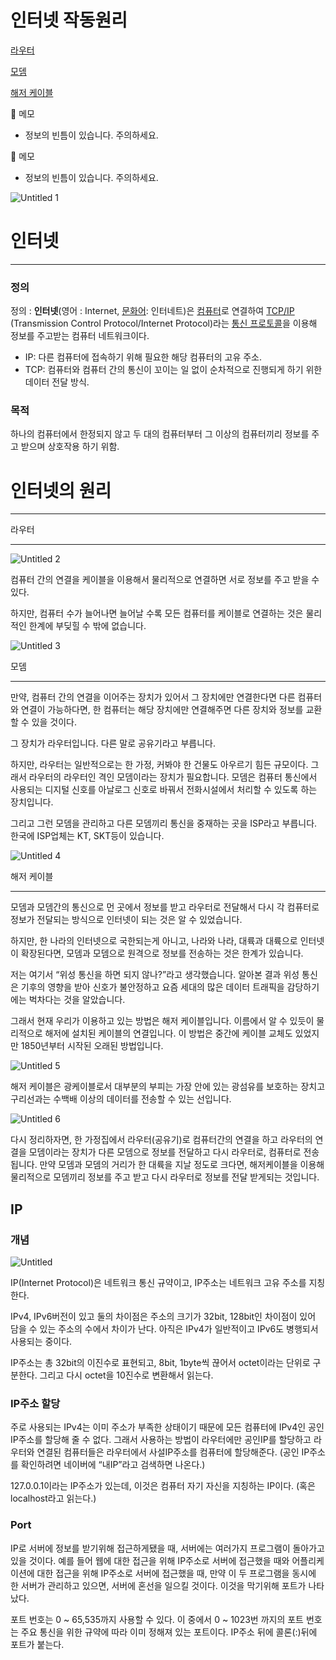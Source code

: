 # 인터넷 작동원리

[라우터](%E1%84%8B%E1%85%B5%E1%86%AB%E1%84%90%E1%85%A5%E1%84%82%E1%85%A6%E1%86%BA%20%E1%84%8C%E1%85%A1%E1%86%A8%E1%84%83%E1%85%A9%E1%86%BC%E1%84%8B%E1%85%AF%E1%86%AB%E1%84%85%E1%85%B5%202558ef1a68ca4461be1b8b00539e5797.md) 

[모뎀](%E1%84%8B%E1%85%B5%E1%86%AB%E1%84%90%E1%85%A5%E1%84%82%E1%85%A6%E1%86%BA%20%E1%84%8C%E1%85%A1%E1%86%A8%E1%84%83%E1%85%A9%E1%86%BC%E1%84%8B%E1%85%AF%E1%86%AB%E1%84%85%E1%85%B5%202558ef1a68ca4461be1b8b00539e5797.md) 

[해저 케이블](%E1%84%8B%E1%85%B5%E1%86%AB%E1%84%90%E1%85%A5%E1%84%82%E1%85%A6%E1%86%BA%20%E1%84%8C%E1%85%A1%E1%86%A8%E1%84%83%E1%85%A9%E1%86%BC%E1%84%8B%E1%85%AF%E1%86%AB%E1%84%85%E1%85%B5%202558ef1a68ca4461be1b8b00539e5797.md) 

<aside>
📌 메모

- 정보의 빈틈이 있습니다. 주의하세요.
</aside>

<aside>
📌 메모

- 정보의 빈틈이 있습니다. 주의하세요.
</aside>

![Untitled 1](https://user-images.githubusercontent.com/68952503/236377300-ea29a983-eeaa-4e41-aea1-7f1fd6268f70.png)

# 인터넷

---

### 정의

정의 : **인터넷**(영어 : Internet, [문화어](https://ko.wikipedia.org/wiki/%EB%AC%B8%ED%99%94%EC%96%B4): 인터네트)은 [컴퓨터](https://ko.wikipedia.org/wiki/%EC%BB%B4%ED%93%A8%ED%84%B0)로 연결하여 [TCP/IP](https://ko.wikipedia.org/wiki/%EC%9D%B8%ED%84%B0%EB%84%B7_%ED%94%84%EB%A1%9C%ED%86%A0%EC%BD%9C_%EC%8A%A4%EC%9C%84%ED%8A%B8)
(Transmission Control Protocol/Internet Protocol)라는 [통신 프로토콜](https://ko.wikipedia.org/wiki/%ED%86%B5%EC%8B%A0_%ED%94%84%EB%A1%9C%ED%86%A0%EC%BD%9C)을 이용해 정보를 주고받는 컴퓨터 네트워크이다.

- IP: 다른 컴퓨터에 접속하기 위해 필요한 해당 컴퓨터의 고유 주소.
- TCP: 컴퓨터와 컴퓨터 간의 통신이 꼬이는 일 없이 순차적으로 진행되게 하기 위한 데이터 전달 방식.

### 목적

하나의 컴퓨터에서 한정되지 않고 두 대의 컴퓨터부터 그 이상의 컴퓨터끼리 정보를 주고 받으며 상호작용 하기 위함.

# 인터넷의 원리

---

라우터

---

![Untitled 2](https://user-images.githubusercontent.com/68952503/236377469-838e1872-a6f9-4f1d-9541-524b4b606bf3.png)


컴퓨터 간의 연결을 케이블을 이용해서 물리적으로 연결하면 서로 정보를 주고 받을 수 있다.

하지만, 컴퓨터 수가 늘어나면 늘어날 수록 모든 컴퓨터를 케이블로 연결하는 것은 물리적인 한계에 부딪힐 수 밖에 없습니다.

![Untitled 3](https://user-images.githubusercontent.com/68952503/236377508-6b9a26b1-9840-4fb9-bb7b-5d9029df8ec7.png)


모뎀

---

만약, 컴퓨터 간의 연결을 이어주는 장치가 있어서 그 장치에만 연결한다면 다른 컴퓨터와 연결이 가능하다면, 한 컴퓨터는 해당 장치에만 연결해주면 다른 장치와 정보를 교환할 수 있을 것이다.

그 장치가 라우터입니다. 다른 말로 공유기라고 부릅니다.

하지만, 라우터는 일반적으로는 한 가정, 커봐야 한 건물도 아우르기 힘든 규모이다. 그래서 라우터의 라우터인 격인 모뎀이라는 장치가 필요합니다. 모뎀은 컴퓨터 통신에서 사용되는 디지털 신호를 아날로그 신호로 바꿔서 전화시설에서 처리할 수 있도록 하는 장치입니다.

그리고 그런 모뎀을 관리하고 다른 모뎀끼리 통신을 중재하는 곳을 ISP라고 부릅니다. 한국에 ISP업체는 KT, SKT등이 있습니다.

![Untitled 4](https://user-images.githubusercontent.com/68952503/236377526-dbd44b63-3917-40a6-a1ca-126c713835d6.png)


해저 케이블

---

모뎀과 모뎀간의 통신으로 먼 곳에서 정보를 받고 라우터로 전달해서 다시 각 컴퓨터로 정보가 전달되는 방식으로 인터넷이 되는 것은 알 수 있었습니다.

하지만, 한 나라의 인터넷으로 국한되는게 아니고, 나라와 나라, 대륙과 대륙으로 인터넷이 확장된다면, 모뎀과 모뎀으로 원격으로 정보를 전송하는 것은 한계가 있습니다.

저는 여기서 “위성 통신을 하면 되지 않나?”라고 생각했습니다. 알아본 결과 위성 통신은 기후의 영향을 받아 신호가 불안정하고 요즘 세대의 많은 데이터 트래픽을 감당하기에는 벅차다는 것을 알았습니다. 

그래서 현재 우리가 이용하고 있는 방법은 해저 케이블입니다. 이름에서 알 수 있듯이 물리적으로 해저에 설치된 케이블의 연결입니다.  이 방법은 중간에 케이블 교체도 있었지만 1850년부터 시작된 오래된 방법입니다. 

![Untitled 5](https://user-images.githubusercontent.com/68952503/236377539-c31918a7-b5a8-4c7d-9966-ac6d01d62a1c.png)


해저 케이블은 광케이블로서 대부분의 부피는 가장 안에 있는 광섬유를 보호하는 장치고 구리선과는 수백배 이상의 데이터를 전송할 수 있는 선입니다.

![Untitled 6](https://user-images.githubusercontent.com/68952503/236377554-eac5debb-9790-4208-b586-20cbd03a4db5.png)


다시 정리하자면, 한 가정집에서 라우터(공유기)로 컴퓨터간의 연결을 하고 라우터의 연결을 모뎀이라는 장치가 다른 모뎀으로 정보를 전달하고 다시 라우터로, 컴퓨터로 전송됩니다. 만약 모뎀과 모뎀의 거리가 한 대륙을 지날 정도로 크다면, 해저케이블을 이용해 물리적으로 모뎀끼리 정보를 주고 받고 다시 라우터로 정보를 전달 받게되는 것입니다.

## IP

### 개념

![Untitled](https://user-images.githubusercontent.com/68952503/236377567-4f24fdfd-e365-433a-99fa-408ac1449e0b.png)

IP(Internet Protocol)은 네트워크 통신 규약이고, IP주소는 네트워크 고유 주소를 지칭한다. 

IPv4, IPv6버전이 있고 둘의 차이점은 주소의 크기가 32bit, 128bit인 차이점이 있어 담을 수 있는 주소의 수에서 차이가 난다. 아직은 IPv4가 일반적이고 IPv6도 병행되서 사용되는 중이다.

IP주소는 총 32bit의 이진수로 표현되고, 8bit, 1byte씩 끊어서 octet이라는 단위로 구분한다. 그리고 다시 octet을 10진수로 변환해서 읽는다. 

### IP주소 할당

주로 사용되는 IPv4는 이미 주소가 부족한 상태이기 때문에 모든 컴퓨터에 IPv4인 공인IP주소를 할당해 줄 수 없다. 그래서 사용하는 방법이 라우터에만 공인IP를 할당하고 라우터와 연결된 컴퓨터들은 라우터에서 사설IP주소를 컴퓨터에 할당해준다. (공인 IP주소를 확인하려면 네이버에 “내IP”라고 검색하면 나온다.)

127.0.0.1이라는 IP주소가 있는데, 이것은 컴퓨터 자기 자신을 지칭하는 IP이다. (혹은 localhost라고 읽는다.)

### Port

IP로 서버에 정보를 받기위해 접근하게됐을 때, 서버에는 여러가지 프로그램이 돌아가고 있을 것이다. 예를 들어 웹에 대한 접근을 위해 IP주소로 서버에 접근했을 때와 어플리케이션에 대한 접근을 위해 IP주소로 서버에 접근했을 때, 만약 이 두 프로그램을 동시에 한 서버가 관리하고 있으면, 서버에 혼선을 일으킬 것이다. 이것을 막기위해 포트가 나타났다.

포트 번호는 0 ~ 65,535까지 사용할 수 있다. 이 중에서 0 ~ 1023번 까지의 포트 번호는 주요 통신을 위한 규약에 따라 이미 정해져 있는 포트이다. IP주소 뒤에 콜론(:)뒤에 포트가 붙는다.
